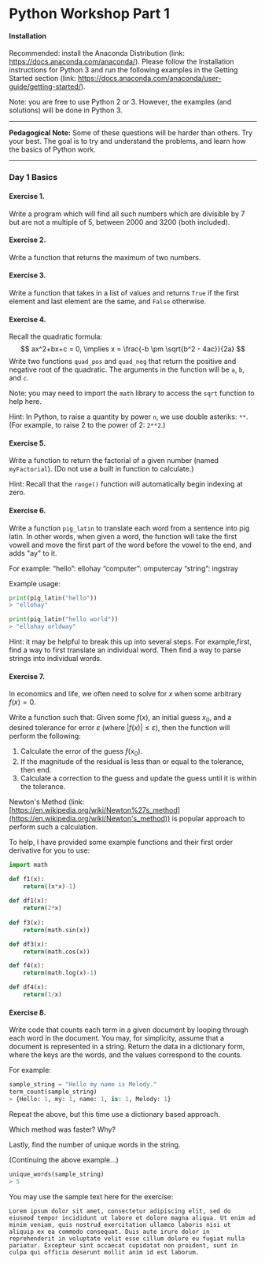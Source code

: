 

# Python Workshop Part 1

#### Installation 

Recommended: install the Anaconda Distribution (link: https://docs.anaconda.com/anaconda/). Please follow the Installation instructions for Python 3 and run the following examples in the Getting Started section (link: https://docs.anaconda.com/anaconda/user-guide/getting-started/). 

Note: you are free to use Python 2 or 3. However, the examples (and solutions) will be done in Python 3. 

------

**Pedagogical Note:** Some of these questions will be harder than others. Try your best. The goal is to try and understand the problems, and learn how the basics of Python work. 

------

### Day 1 Basics

#### Exercise 1. 

Write a program which will find all such numbers which are divisible by 7 but are not a multiple of 5,
between 2000 and 3200 (both included).



#### Exercise 2. 

Write a function that returns the maximum of two numbers.



#### Exercise 3. 

Write a function that takes in a list of values and returns `True` if the first element and last element are the same, and `False` otherwise. 



#### Exercise 4.

Recall the quadratic formula: 
$$
ax^2+bx+c = 0, \implies x = \frac{-b \pm \sqrt{b^2 - 4ac}}{2a}
$$
Write two functions `quad_pos` and `quad_neg` that return the positive and negative root of the quadratic. The arguments in the function will be `a`, `b`, and `c`. 

Note: you may need to import the `math` library to access the `sqrt` function to help here.

Hint: In Python, to raise a quantity by power `n`, we use double asteriks: `**`. (For example, to raise 2 to the power of 2: `2**2`.)



#### Exercise 5.

Write a function to return the factorial of a given number (named `myFactorial`). (Do not use a built in function to calculate.)

Hint: Recall that the `range()` function will automatically begin indexing at zero. 



#### Exercise 6. 

Write a function `pig_latin` to translate each word from a sentence into pig latin. In other words, when given a word, the function will take the first vowell and move the first part of the word before the vowel to the end, and adds "ay" to it. 

For example:
“hello”:  ellohay
 “computer”: omputercay 
 “string”: ingstray 

Example usage: 

```python
print(pig_latin("hello"))
> "ellohay" 

print(pig_latin("hello world"))
> "ellohay orldway" 
```

Hint: it may be helpful to break this up into several steps. For example,first, find a way to first translate an individual word. Then find a way to parse strings into individual words.



#### Exercise 7.

In economics and life, we often need to solve for $x$ when some arbitrary $f(x) = 0$. 

Write a function such that: 
Given some $f(x)$, an initial guess $x_0$, and a desired tolerance for error $\varepsilon$ (where $|f(x)| \leq \varepsilon$), 
then the function will perform the following: 

1. Calculate the error of the guess $f(x_0)$. 
2. If the magnitude of the residual is less than or equal to the tolerance, then end. 
3. Calculate a correction to the guess and update the guess until it is within the tolerance. 

Newton's Method (link: [https://en.wikipedia.org/wiki/Newton%27s_method](https://en.wikipedia.org/wiki/Newton's_method)) is popular approach to perform such a calculation.

To help, I have provided some example functions and their first order derivative for you to use: 

```python 
import math 

def f1(x): 
    return((x*x)-1)
    
def df1(x): 
    return(2*x)
    
def f3(x): 
    return(math.sin(x))

def df3(x): 
    return(math.cos(x))

def f4(x): 
    return(math.log(x)-1)

def df4(x): 
    return(1/x) 
```



#### Exercise 8.

Write code that counts each term in a given document by looping through each word in the document. You may, for simplicity, assume that a document is represented in a string. Return the data in a dictionary form, where the keys are the words, and the values correspond to the counts. 

For example: 

```python
sample_string = "Hello my name is Melody."
term_count(sample_string)
> {Hello: 1, my: 1, name: 1, is: 1, Melody: 1}
```

Repeat the above, but this time use a dictionary based approach. 

Which method was faster? Why? 

Lastly, find the number of unique words in the string. 

(Continuing the above example...)

```python
unique_words(sample_string)
> 5
```

You may use the sample text here for the exercise: 

```
Lorem ipsum dolor sit amet, consectetur adipiscing elit, sed do eiusmod tempor incididunt ut labore et dolore magna aliqua. Ut enim ad minim veniam, quis nostrud exercitation ullamco laboris nisi ut aliquip ex ea commodo consequat. Duis aute irure dolor in reprehenderit in voluptate velit esse cillum dolore eu fugiat nulla pariatur. Excepteur sint occaecat cupidatat non proident, sunt in culpa qui officia deserunt mollit anim id est laborum.
```



